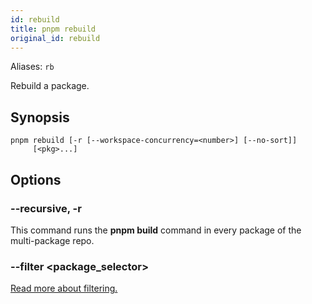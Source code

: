```yaml
---
id: rebuild
title: pnpm rebuild
original_id: rebuild
---
```


Aliases: `rb`

Rebuild a package.

## Synopsis

```text
pnpm rebuild [-r [--workspace-concurrency=<number>] [--no-sort]]
     [<pkg>...]
```

## Options

### --recursive, -r

This command runs the **pnpm build** command in every package of the multi-package repo.

### --filter &lt;package_selector>

[Read more about filtering.](../filtering)
